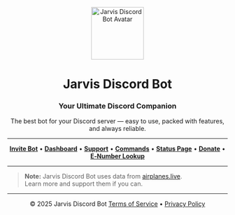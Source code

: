 <p align="center">
  <img src="https://cdn.discordapp.com/avatars/603939742316363778/a_06976bd73730bd53f7177099a1a1b588.gif?size=256" alt="Jarvis Discord Bot Avatar" width="120" height="120">
</p>

<h1 align="center">Jarvis Discord Bot</h1>
<h3 align="center">Your Ultimate Discord Companion</h3>

<p align="center">
The best bot for your Discord server — easy to use, packed with features, and always reliable.
</p>

---

<p align="center">
  <a href="https://jarvisdiscordbot.net/invite"><b>Invite Bot</b></a> •
  <a href="https://jarvisdiscordbot.net/dashboard"><b>Dashboard</b></a> •
  <a href="https://jarvisdiscordbot.net/support"><b>Support</b></a> •
  <a href="https://jarvisdiscordbot.net/commands"><b>Commands</b></a> •
  <a href="https://status.jarvisdiscordbot.net"><b>Status Page</b></a> •
  <a href="https://jarvisdiscordbot.net/donate"><b>Donate</b></a> •
  <a href="https://jarvisdiscordbot.net/e-numbers"><b>E‑Number Lookup</b></a>
</p>

---

> **Note:** Jarvis Discord Bot uses data from [airplanes.live](https://airplanes.live).  
> Learn more and support them if you can.

---

<p align="center">
  © 2025 Jarvis Discord Bot  
  <a href="https://jarvisdiscordbot.net/terms">Terms of Service</a> • <a href="https://jarvisdiscordbot.net/privacy">Privacy Policy</a>
</p>
